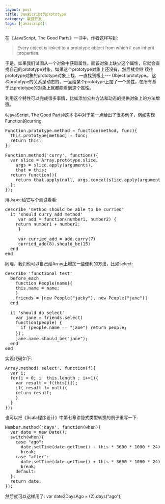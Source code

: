 ```yaml
---
layout: post
title: JavaScript的prototype
category: 敏捷开发
tags: [javascript]
---
```

在《JavaScript, The Good Parts》一书中，作者这样写到:
<blockquote>Every object is linked to a prototype object from which it can inherit
properties.</blockquote>
于是，如果我们试图从一个对象中获取属性，而该对象上缺少这个属性，它就会查找自己的prototype对象，如果这个prototype对象上还没有，然后就会继
续往prototype对象的prototype对象上找，一直找到根上--- Object.prototype。
这种prototype的关系是动态的，一旦给某个prototype上加了一个属性，在所有基于此prototype的对象上就都能看到这个属性。

利用这个特性可以完成很多事情，比如添加公共方法和动态的提供对象上的方法增强。

《JavaScript, The Good Parts》这本书中对于第一点给出了很多例子，例如实现Function的curring
<code> </code>
<pre>Function.prototype.method = function(method, func){
  this.prototype[method] = func;
  return this;
};

Function.method('curry', function(){
  var slice = Array.prototype.slice,
    args = slice.apply(arguments),
    that = this;
  return function(){
    return that.apply(null, args.concat(slice.apply(arguments)));
  };
});
</pre>
用Jspec给它写个测试看看:
<code> </code>
<pre>describe 'method should be able to be curried'
  it 'should curry add method'
     var add = function(number1, number2) {
	return number1 + number2;
     }

     var curried_add = add.curry(7)
     curried_add(8).should_be(15)
  end
end
</pre>
同理，我们也可以自己给Array上增加一些便利的方法，比如select:
<code> </code>
<pre>describe 'functional test'
  before_each
    function People(name){
  	this.name = name;
    }
    friends = [new People("jacky"), new People("jane")]
  end

  it 'should do select'
    var jane = friends.select(
	function(people) {
	  if (people.name == "jane") return people;
	})；
    jane.name.should_be("jane");
  end
end
</pre>
实现代码如下:
<code> </code>
<pre>Array.method('select', function(f){
  var i;
  for(i = 0; i  this.length ; i+=1){
    var result = f(this[i]);
    if( result != null){
  	return result;
    }
  }
});
</pre>
也可以把《Scala程序设计》中第七章讲隐式类型转换的例子重写一下:
<code> </code>
<pre>
Number.method('days', function(when){
  var date = new Date();
  switch(when){
    case "ago":
      date.setTime(date.getTime() - this * 3600 * 1000 * 24);
      break;
    case "after":
      date.setTime(date.getTime() + this * 3600 * 1000 * 24);
      break;
    default:
  };
  return date;
});</pre>
然后就可以这样用了: var date2DaysAgo = (2).days("ago");